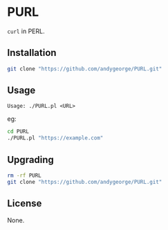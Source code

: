 # PURL
`curl` in PERL.

## Installation

```sh
git clone "https://github.com/andygeorge/PURL.git"
```

## Usage

```
Usage: ./PURL.pl <URL>
```

eg:
```sh
cd PURL
./PURL.pl "https://example.com"
```

## Upgrading

```sh
rm -rf PURL
git clone "https://github.com/andygeorge/PURL.git"
```

## License

None.

